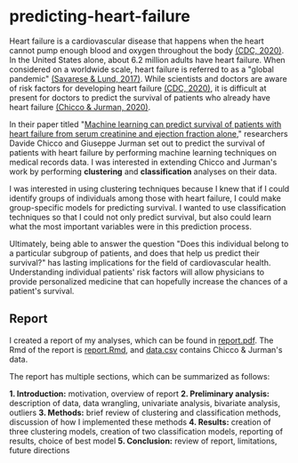 # predicting-heart-failure

Heart failure is a cardiovascular disease that happens when the heart cannot pump enough blood and oxygen throughout the body [(CDC, 2020)](https://www.cdc.gov/heartdisease/heart_failure.htm).  In the United States alone, about 6.2 million adults have heart failure. When considered on a worldwide scale, heart failure is referred to as a "global pandemic" [(Savarese & Lund, 2017)](https://www.ncbi.nlm.nih.gov/pmc/articles/PMC5494150/).  While scientists and doctors are aware of risk factors for developing heart failure [(CDC, 2020)](https://www.cdc.gov/heartdisease/heart_failure.htm), it is difficult at present for doctors to predict the survival of patients who already have heart failure [(Chicco & Jurman, 2020)](https://bmcmedinformdecismak.biomedcentral.com/articles/10.1186/s12911-020-1023-5).  

In their paper titled "[Machine learning can predict survival of patients with heart failure from serum creatinine and ejection fraction alone](https://bmcmedinformdecismak.biomedcentral.com/articles/10.1186/s12911-020-1023-5)," researchers Davide Chicco and Giuseppe Jurman set out to predict the survival of patients with heart failure by performing machine learning techniques on medical records data.  I was interested in extending Chicco and Jurman's work by performing **clustering** and **classification** analyses on their data.

I was interested in using clustering techniques because I knew that if I could identify groups of individuals among those with heart failure, I could make group-specific models for predicting survival.  I wanted to use classification techniques so that I could not only predict survival, but also could learn what the most important variables were in this prediction process.

Ultimately, being able to answer the question "Does this individual belong to a particular subgroup of patients, and does that help us predict their survival?" has lasting implications for the field of cardiovascular health.  Understanding individual patients' risk factors will allow physicians to provide personalized medicine that can hopefully increase the chances of a patient's survival. 

## Report

I created a report of my analyses, which can be found in [report.pdf](https://github.com/nfrontero20/predicting-heart-failure/blob/master/report.pdf).  The Rmd of the report is [report.Rmd](https://github.com/nfrontero20/predicting-heart-failure/blob/master/report.Rmd), and [data.csv](https://github.com/nfrontero20/predicting-heart-failure/blob/master/data.csv) contains Chicco & Jurman's data.

The report has multiple sections, which can be summarized as follows: 

**1. Introduction:** motivation, overview of report
**2. Preliminary analysis:** description of data, data wrangling, univariate analysis, bivariate analysis, outliers
**3. Methods:** brief review of clustering and classification methods, discussion of how I implemented these methods
**4. Results:** creation of three clustering models, creation of two classification models, reporting of results, choice of best model
**5. Conclusion:** review of report, limitations, future directions
